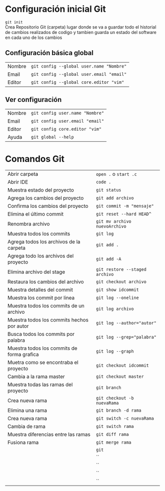 # Configuración inicial Git
`git init`  
Crea Repositorio Git (carpeta) lugar donde se va a guardar todo el historial de cambios realizados de codigo y tambien guarda un estado del software en cada uno de los cambios


## Configuración básica global
|       |                                           |
|-------|-------------------------------------------|  
|Nombre |`git config --global user.name "Nombre"`   |
|Email  |`git config --global user.email "email"`   |
|Editor |`git config --global core.editor "vim"`    |

## Ver configuración 
|       |                                  |
|-------|----------------------------------|  
|Nombre |`git config user.name "Nombre"`   |
|Email  |`git config user.email "email"`   |
|Editor |`git config core.editor "vim"`    |
|Ayuda  |`git global --help`               |  

# Comandos Git  
|                                           |                                  |
|-------------------------------------------|----------------------------------|  
|Abrir carpeta                              |`open .` o `start .c`             |
|Abrir IDE                                  |`code .`                          |
|Muestra estado del proyecto                |`git status`                      |
|Agrega los cambios del proyecto            |`git add archivo`                 |
|Confirma los cambios del proyecto          |`git commit -m "mensaje"`         |
|Elimina el último commit                   |`git reset --hard HEAD^ `         |
|Renombra archivo                           |`git mv archivo nuevoArchivo`     |
|Muestra todos los commits                  |`git log`                         |
|Agrega todos los archivos de la carpeta    |`git add .`                       |
|Agrega todo los archivos del proyecto      |`git add -A`                      |
|Elimina archivo del stage                  |`git restore --staged archivo`    |
|Restaura los cambios del archivo           |`git checkout archivo`            |
|Muestra detalles del commit                |`git show idcommit`               |
|Muestra los commit por linea               |`git log --oneline`               |
|Muestra todos los commits de un archivo    |`git log archivo`                 |
|Muestra todos los commits hechos por autor |`git log --author="autor"`        |
|Busca todos los commits por palabra        |`git log --grep="palabra"`        |
|Muestra todos los commits de forma grafica |`git log --graph`                 |
|Muetra como se encontraba el proyecto      |`git checkout idcommit`           |
|Cambia a la rama master                    |`git checkout master`             |
|Muestra todas las ramas del proyecto       |`git branch`                      |
|Crea nueva rama                            |`git checkout -b nuevaRama`       |
|Elimina una rama                           |`git branch -d rama`              |
|Crea nueva rama                            |`git switch -c nuevaRama`         |
|Cambia de rama                             |`git switch rama`                 |
|Muestra diferencias entre las ramas        |`git diff rama`                   |
|Fusiona rama                               |`git merge rama`                  |
|                               |`git `                  |
|                               |``                  |
|                               |``                  |
|                               |``                  |
|                               |``                  |
